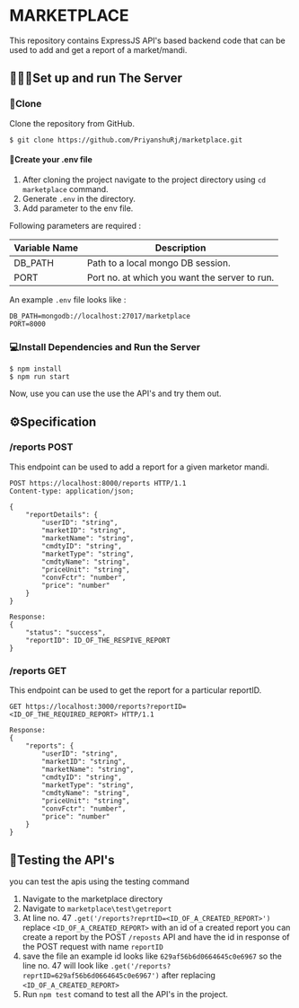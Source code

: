 # MARKETPLACE

This repository contains  ExpressJS API's based backend code that can be used to add and get a report of a market/mandi.


## 👨🏻‍🔬Set up and run The Server

### 📃Clone

Clone the repository from GitHub.

```
$ git clone https://github.com/PriyanshuRj/marketplace.git
```



#### 📂Create your .env file

1. After cloning the project navigate to the project directory using `cd marketplace` command.
2. Generate `.env` in the directory.
3. Add parameter to the env file.

Following parameters are required :

| Variable Name                     | Description                    |
|-----------------------------------|--------------------------------|
| DB_PATH                   | Path to a local mongo DB session. |
| PORT                   | Port no. at which you want the server to run. |


An example `.env` file looks like :

```
DB_PATH=mongodb://localhost:27017/marketplace
PORT=8000
```


### 💻Install Dependencies and Run the Server

```
$ npm install
$ npm run start
```
Now, use you can use the use the API's and try them out.


## ⚙️Specification

### /reports POST
This endpoint can be used to add a report for a given marketor mandi.

```http
POST https://localhost:8000/reports HTTP/1.1
Content-type: application/json;

{
    "reportDetails": {
        "userID": "string",
        "marketID": "string",
        "marketName": "string",
        "cmdtyID": "string",
        "marketType": "string",
        "cmdtyName": "string",
        "priceUnit": "string",
        "convFctr": "number",
        "price": "number"
    }
}

Response:
{
    "status": "success",
    "reportID": ID_OF_THE_RESPIVE_REPORT
}
```

### /reports GET
This endpoint can be used to get the report for a particular reportID.

```http
GET https://localhost:3000/reports?reportID=<ID_OF_THE_REQUIRED_REPORT> HTTP/1.1

Response:
{
    "reports": {
        "userID": "string",
        "marketID": "string",
        "marketName": "string",
        "cmdtyID": "string",
        "marketType": "string",
        "cmdtyName": "string",
        "priceUnit": "string",
        "convFctr": "number",
        "price": "number"
    }
}
```

## 🧪Testing the API's

you can test the apis using the testing command
1. Navigate to the marketplace directory
2. Navigate to `marketplace\test\getreport`
3. At line no. 47 `.get('/reports?reprtID=<ID_OF_A_CREATED_REPORT>')` replace `<ID_OF_A_CREATED_REPORT>` with an id of a created report you can create a report by the POST `/reposts` API and have the id in response of the POST request with name `reportID`
4. save the file an example id looks like `629af56b6d0664645c0e6967` so the line no. 47 will look like 
`.get('/reports?reprtID=629af56b6d0664645c0e6967')` after replacing `<ID_OF_A_CREATED_REPORT>`
5. Run `npm test` comand to test all the API's in the project.
